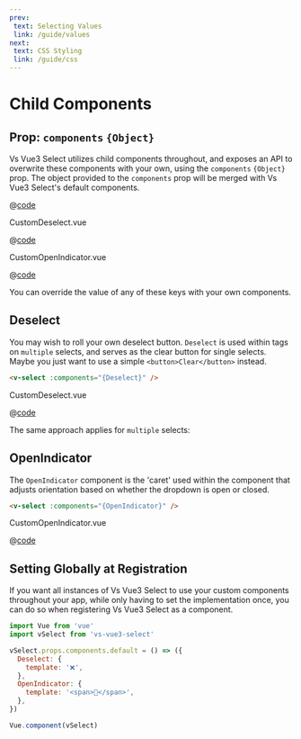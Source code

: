 ```yaml
---
prev:
 text: Selecting Values
 link: /guide/values
next:
 text: CSS Styling
 link: /guide/css
---
```


# Child Components

## Prop: `components` `{Object}`

Vs Vue3 Select utilizes child components throughout, and exposes an API to overwrite
these components with your own, using the `components` `{Object}` prop. The
object provided to the `components` prop will be merged with Vs Vue3 Select's
default components.

<CustomComponentRegistration/>

@[code](../.vuepress/components/CustomComponentRegistration.vue)

CustomDeselect.vue

@[code](../.vuepress/components/CustomDeselect.vue)

CustomOpenIndicator.vue

@[code](../.vuepress/components/CustomOpenIndicator.vue)


You can override the value of any of these keys with your own components.

## Deselect

You may wish to roll your own deselect button. `Deselect` is used within tags on
`multiple` selects, and serves as the clear button for single selects. Maybe you
just want to use a simple `<button>Clear</button>` instead.

```html
<v-select :components="{Deselect}" />
```
CustomDeselect.vue

@[code](../.vuepress/components/CustomDeselect.vue)

<ClearButtonOverride />

The same approach applies for `multiple` selects:

<MultipleClearButtonOverride />

## OpenIndicator

The `OpenIndicator` component is the 'caret' used within the component that
adjusts orientation based on whether the dropdown is open or closed.

```html
<v-select :components="{OpenIndicator}" />
```

CustomOpenIndicator.vue

@[code](../.vuepress/components/CustomOpenIndicator.vue)

<OpenIndicatorOverride />

## Setting Globally at Registration

If you want all instances of Vs Vue3 Select to use your custom components throughout
your app, while only having to set the implementation once, you can do so when
registering Vs Vue3 Select as a component.

```js
import Vue from 'vue'
import vSelect from 'vs-vue3-select'

vSelect.props.components.default = () => ({
  Deselect: {
    template: '❌',
  },
  OpenIndicator: {
    template: '<span>🔽</span>',
  },
})

Vue.component(vSelect)
```

<CodePen url="KKJLMvg" height="350"/>

